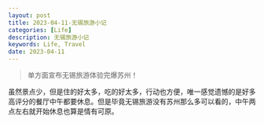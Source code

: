 ```yaml
---
layout: post
title: 2023-04-11-无锡旅游小记
categories: [Life]
description: 无锡旅游小记
keywords: Life, Travel
date: 2023-04-11
---
```


> 单方面宣布无锡旅游体验完爆苏州！

虽然景点少，但是住的好太多，吃的好太多，行动也方便，唯一感觉遗憾的是好多高评分的餐厅中午都要休息。但是毕竟无锡旅游没有苏州那么多可以看的，中午两点左右就开始休息也算是情有可原。

